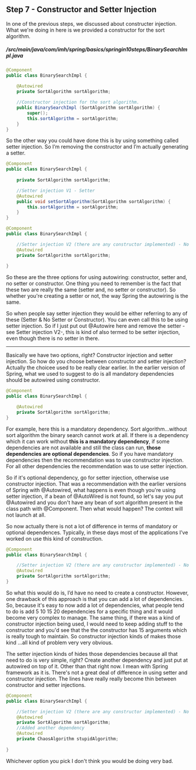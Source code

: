 ## Step 7 - Constructor and Setter Injection

In one of the previous steps, we discussed about constructer injection. What we're doing in here is we provided a constructor for the sort algorithm.

##### /src/main/java/com/imh/spring/basics/springin10steps/BinarySearchImpl.java

```java
@Component
public class BinarySearchImpl {
	
	@Autowired
	private SortAlgorithm sortAlgorithm;

	//Constructor injection for the sort algorithm.
	public BinarySearchImpl (SortAlgorithm sortAlgorithm) {
		super();
		this.sortAlgorithm = sortAlgorithm;
	}
}
```

So the other way you could have done this is by using something called setter injection. So I’m removing the constructor and I’m actually generating a setter.

```java
@Component
public class BinarySearchImpl {
	
	private SortAlgorithm sortAlgorithm;

	//Setter injection V1 - Setter
	@Autowired
	public void setSortAlgorithm(SortAlgorithm sortAlgorithm) {
		this.sortAlgorithm = sortAlgorithm;
	}
}
```

```java
@Component
public class BinarySearchImpl {

	//Setter injection V2 (there are any constructor implemented) - No Setter or Constructor
	@Autowired
	private SortAlgorithm sortAlgorithm;
	
}
```
So these are the three options for using autowiring: constructor, setter and, no setter or constructor. One thing you need to remember is the fact that these two are really the same (setter and, no setter or constructor). So whether you're creating a setter or not, the way Spring the autowiring is the same.

So when people say setter injection they would be either referring to any of these (Setter & No Setter or Constructor). You can even call this to be using setter injection. So if I just put out @Autowire here and remove the setter -see Setter injection V2-, this is kind of also termed to be setter injection, even though there is no setter in there.

---

Basically we have two options, right? Constructor injection and setter injection. So how do you choose between constructor and setter injection? Actually the choicee used to be really clear earlier. In the earlier version of Spring, what we used to suggest to do is all mandatory dependencies should be autowired using constructor.

```java
@Component
public class BinarySearchImpl {

	@Autowired
	private SortAlgorithm sortAlgorithm;
}
```

For example, here this is a mandatory dependency. Sort algorithm…without sort algorithm the binary search cannot work at all. If there is a dependency which it can work without **this is a mandatory dependency**, if some dependencies are not available and still the class can run, **those dependencies are optional dependencies**. So if you have mandatory dependencies then the recommendation was to use constructor injection. For all other dependencies the recommendation was to use setter injection.

So if it's optional dependency, go for setter injection, otherwise use constructor injection. That was a recommendation with the earlier versions of Spring with @Autowired, what happens is even though you're using setter injection, if a bean of @AutoWired is not found, so let's say you put @Autowired and you don't have any bean of sort algorithm present in the class path with @Component. Then what would happen? The context will not launch at all.

So now actually there is not a lot of difference in terms of mandatory or optional dependences. Typically, in these days most of the applications I’ve worked on use this kind of construction. 

```java
@Component
public class BinarySearchImpl {

	//Setter injection V2 (there are any constructor implemented) - No Setter or Constructor
	@Autowired
	private SortAlgorithm sortAlgorithm;
}
```

So what this would do is, I’d have no need to create a constructor. However, one drawback of this approach is that you can add a lot of dependencies. So, because it's easy to now add a lot of dependencies, what people tend to do is add 5 10 15 20 dependencies for a specific thing and it would become very complex to manage. The same thing, if there was a kind of constructor injection being used, I would need to keep adding stuff to the constructor and you'd see that the the constructor has 15 arguments which is really tough to maintain. So constructor injection kinds of makes those kind …all kind of problem very very obvious.

The setter injection kinds of hides those dependencies because all that need to do is very simple, right? Create another dependency and just put at autowired on top of it. Other than that right now. I mean with Spring framework as it is. There's not a great deal of difference in using setter and constructor injection. The lines have really really become thin between constructor and setter injections.

```java
@Component
public class BinarySearchImpl {

	//Setter injection V2 (there are any constructor implemented) - No Setter or Constructor
	@Autowired
	private SortAlgorithm sortAlgorithm;
	//Added another dependency
	@Autowired
	private ChaosAlgorithm stupidAlgorithm;
	
}
```
 Whichever option you pick I don't think you would be doing very bad.